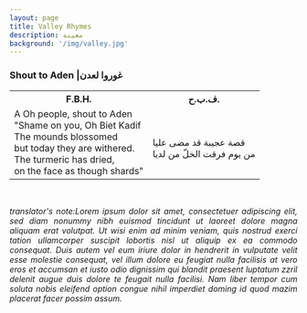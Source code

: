 ```yaml
---
layout: page
title: Valley Rhymes
description: معينة
background: '/img/valley.jpg'
---
```

<!-- Shout to Aden -->
<html>
<head>
<style>
table {
  width: 100%;
  border: ;
}
</style>
</head>
<body>

<h3>Shout to Aden |غوروا لعدن</h3>
<table>
  <tr>
    <th>F.B.H.</th>
  <right><th>ف.ب.ح.</th></right>
  </tr>
  <tr>
    <td>A Oh people, shout to Aden
<br>"Shame on you, Oh Biet Kadif
<br>The mounds blossomed
<br>but today they are withered.
<br>The turmeric has dried,
<br>on the face as though shards"

</td>
    <td>
    <br>
<right>
قصة عجيبة قد مضى عليا
<br>من يوم فرقت الخلّ من لديا
<br>
</right>
</td>
  </tr>
</table>
<br>
<p align="justify">
<i>translator's note:Lorem ipsum dolor sit amet, consectetuer adipiscing elit, sed diam nonummy nibh euismod tincidunt ut laoreet dolore magna aliquam erat volutpat. Ut wisi enim ad minim veniam, quis nostrud exerci tation ullamcorper suscipit lobortis nisl ut aliquip ex ea commodo consequat. Duis autem vel eum iriure dolor in hendrerit in vulputate velit esse molestie consequat, vel illum dolore eu feugiat nulla facilisis at vero eros et accumsan et iusto odio dignissim qui blandit praesent luptatum zzril delenit augue duis dolore te feugait nulla facilisi. Nam liber tempor cum soluta nobis eleifend option congue nihil imperdiet doming id quod mazim placerat facer possim assum. </i>
</p>
</body>
</html>
<p>
</p>
